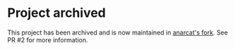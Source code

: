 Project archived
================

This project has been archived and is now maintained in [anarcat's
fork](https://github.com/anarcat/nopaste/). See PR #2 for more information.
